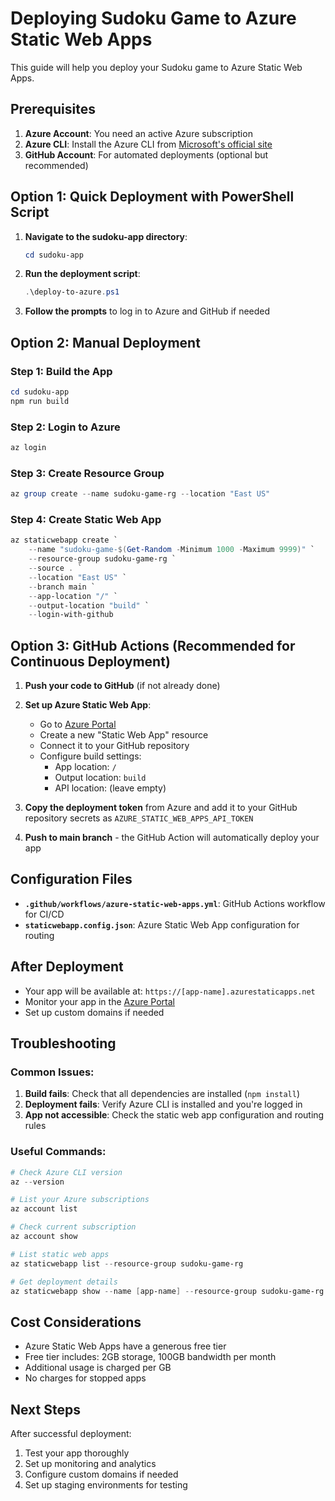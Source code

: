 # Deploying Sudoku Game to Azure Static Web Apps

This guide will help you deploy your Sudoku game to Azure Static Web Apps.

## Prerequisites

1. **Azure Account**: You need an active Azure subscription
2. **Azure CLI**: Install the Azure CLI from [Microsoft's official site](https://docs.microsoft.com/en-us/cli/azure/install-azure-cli)
3. **GitHub Account**: For automated deployments (optional but recommended)

## Option 1: Quick Deployment with PowerShell Script

1. **Navigate to the sudoku-app directory**:
   ```powershell
   cd sudoku-app
   ```

2. **Run the deployment script**:
   ```powershell
   .\deploy-to-azure.ps1
   ```

3. **Follow the prompts** to log in to Azure and GitHub if needed

## Option 2: Manual Deployment

### Step 1: Build the App
```powershell
cd sudoku-app
npm run build
```

### Step 2: Login to Azure
```powershell
az login
```

### Step 3: Create Resource Group
```powershell
az group create --name sudoku-game-rg --location "East US"
```

### Step 4: Create Static Web App
```powershell
az staticwebapp create `
    --name "sudoku-game-$(Get-Random -Minimum 1000 -Maximum 9999)" `
    --resource-group sudoku-game-rg `
    --source . `
    --location "East US" `
    --branch main `
    --app-location "/" `
    --output-location "build" `
    --login-with-github
```

## Option 3: GitHub Actions (Recommended for Continuous Deployment)

1. **Push your code to GitHub** (if not already done)

2. **Set up Azure Static Web App**:
   - Go to [Azure Portal](https://portal.azure.com)
   - Create a new "Static Web App" resource
   - Connect it to your GitHub repository
   - Configure build settings:
     - App location: `/`
     - Output location: `build`
     - API location: (leave empty)

3. **Copy the deployment token** from Azure and add it to your GitHub repository secrets as `AZURE_STATIC_WEB_APPS_API_TOKEN`

4. **Push to main branch** - the GitHub Action will automatically deploy your app

## Configuration Files

- **`.github/workflows/azure-static-web-apps.yml`**: GitHub Actions workflow for CI/CD
- **`staticwebapp.config.json`**: Azure Static Web App configuration for routing

## After Deployment

- Your app will be available at: `https://[app-name].azurestaticapps.net`
- Monitor your app in the [Azure Portal](https://portal.azure.com)
- Set up custom domains if needed

## Troubleshooting

### Common Issues:

1. **Build fails**: Check that all dependencies are installed (`npm install`)
2. **Deployment fails**: Verify Azure CLI is installed and you're logged in
3. **App not accessible**: Check the static web app configuration and routing rules

### Useful Commands:

```powershell
# Check Azure CLI version
az --version

# List your Azure subscriptions
az account list

# Check current subscription
az account show

# List static web apps
az staticwebapp list --resource-group sudoku-game-rg

# Get deployment details
az staticwebapp show --name [app-name] --resource-group sudoku-game-rg
```

## Cost Considerations

- Azure Static Web Apps have a generous free tier
- Free tier includes: 2GB storage, 100GB bandwidth per month
- Additional usage is charged per GB
- No charges for stopped apps

## Next Steps

After successful deployment:
1. Test your app thoroughly
2. Set up monitoring and analytics
3. Configure custom domains if needed
4. Set up staging environments for testing
